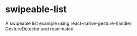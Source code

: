 # swipeable-list
A swipeable list example using react-native-gesture-handler GestureDetector and reanimated

